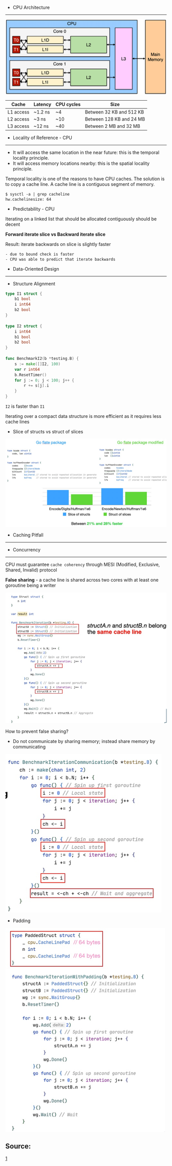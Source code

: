 
- CPU Architecture
------

![cpu.png](cpu.png)

|Cache | Latency | CPU cycles |Size |
| ------ |----| ---- | ---- |
L1 access | ~1.2 ns | ~4 | Between 32 KB and 512 KB
L2 access | ~3 ns | ~10 | Between 128 KB and 24 MB
L3 access | ~12 ns | ~40 | Between 2 MB and 32 MB

- Locality of Reference - CPU
-----

  - It will access the same location in the near future: this is the temporal locality principle.
  - It will access memory locations nearby: this is the spatial locality principle.

Temporal locality is one of the reasons to have CPU caches. The solution is to copy a cache line. A cache line is a contiguous segment of memory.

```shell
$ sysctl -a | grep cacheline
hw.cachelinesize: 64
```

- Predictability - CPU

Iterating on a linked list that should be allocated contiguously should be decent

__Forward iterate slice vs Backward iterate slice__

Result: iterate backwards on slice is slightly faster 

    - due to bound check is faster
    - CPU was able to predict that iterate backwards


- Data-Oriented Design
-----

  - Structure Alignment

```go
type I1 struct {
	b1 bool
	i int64
	b2 bool
}

type I2 struct {
	i int64
	b1 bool
	b2 bool
}

func BenchmarkI2(b *testing.B) {
    s := make([]I2, 100)
    var r int64
    b.ResetTimer()
    for j := 0; j < 100; j++ {
        r += s[j].i
    }
}
```

`I2` is faster than `I1`

Iterating over a compact data structure is more efficient as it requires less cache lines

  - Slice of structs vs struct of slices

![img.png](mechanical_sym.png)



- Caching Pitfall
-----

- Concurrency
-----

CPU must guarantee `cache coherency` through MESI (Modified, Exclusive, Shared, Invalid) protocol 

__False sharing__ - a cache line is shared across two cores with at least one goroutine being a writer

![img.png](false_share.png)

How to prevent false sharing?

  - Do not communicate by sharing memory; instead share memory by communicating

![img.png](false_sharing_chan.png)
  - Padding

![img.png](false_share_padding.png)

Source:
-------

[1](https://teivah.medium.com/go-and-cpu-caches-af5d32cc5592)
